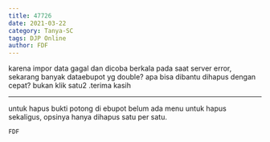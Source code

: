 ```yaml
---
title: 47726
date: 2021-03-22
category: Tanya-SC
tags: DJP Online
author: FDF
---
```


karena impor data gagal dan dicoba berkala pada saat server error, sekarang banyak dataebupot yg double? apa bisa dibantu dihapus dengan cepat? bukan klik satu2 .terima kasih

---

untuk hapus bukti potong di ebupot belum ada menu untuk hapus sekaligus, opsinya hanya dihapus satu per satu.

`FDF`
